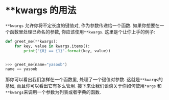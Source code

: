 # **kwargs 的用法

```**kwargs``` 允许你将不定长度的键值对, 作为参数传递给一个函数. 如果你想要在一个函数里处理已命名的参数, 你应该使用```**kwargs```. 这里是个让你上手的例子:

```python
def greet_me(**kwargs):
    for key, value in kwargs.items():
        print("{0} == {1}".format(key, value))


>>> greet_me(name="yasoob")
name == yasoob
```

那你可以看出我们怎样在一个函数里, 处理了一个键值对参数. 这就是```**kwargs```的基础, 而且你可以看出它有多么管用. 接下来让我们谈谈关于你如何使用```*args``` 和 ```**kwargs```来调用一个参数为列表或者字典的函数.
